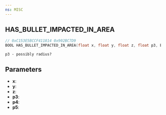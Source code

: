 ```yaml
---
ns: MISC
---
```

## HAS_BULLET_IMPACTED_IN_AREA

```c
// 0xC153E5BCCF411814 0x902BC7D9
BOOL HAS_BULLET_IMPACTED_IN_AREA(float x, float y, float z, float p3, BOOL p4, BOOL p5);
```

```
p3 - possibly radius?
```

## Parameters
* **x**:
* **y**:
* **z**:
* **p3**:
* **p4**:
* **p5**:
